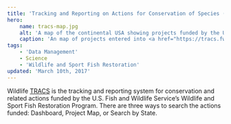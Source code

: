 ```yaml
---
title: 'Tracking and Reporting on Actions for Conservation of Species (TRACS)'
hero:
    name: tracs-map.jpg
    alt: 'A map of the continental USA showing projects funded by the USFWS.'
    caption: 'An map of projects entered into <a href="https://tracs.fws.gov/public/map/">TRACS</a> from the website.'
tags:
    - 'Data Management'
    - Science
    - 'Wildlife and Sport Fish Restoration'
updated: 'March 10th, 2017'
---
```


Wildlife [TRACS](https://tracs.fws.gov/public/) is the tracking and reporting system for conservation and related actions funded by the U.S. Fish and Wildlife Service’s Wildlife and Sport Fish Restoration Program. There are three ways to search the actions funded: Dashboard, Project Map, or Search by State.
